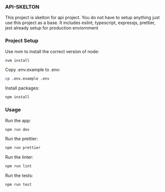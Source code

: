### **API-SKELTON**
This project is skelton for api project. You do not have to setup anything just use this project as a base. It includes eslint, typescript, expressjs, prettier, jest already setup for production enviornment

### Project **Setup**

Use nvm to install the correct version of node:

```bash
nvm install
```

Copy .env.example to .env:

```bash
cp .env.example .env
```

Install packages:

```bash
npm install
```

### **Usage**

Run the app:

```bash
npm run dev
```

Run the prettier:

```bash
npm run prettier
```

Run the linter:

```bash
npm run lint
```

Run the tests:

```bash
npm run test
```